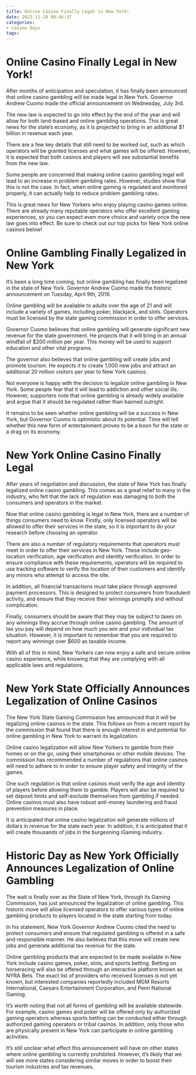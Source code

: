 ```yaml
---
title: Online Casino Finally Legal in New York!
date: 2022-11-10 00:46:37
categories:
- Casino Days
tags:
---
```



#  Online Casino Finally Legal in New York!

After months of anticipation and speculation, it has finally been announced that online casino gambling will be made legal in New York. Governor Andrew Cuomo made the official announcement on Wednesday, July 3rd.

The new law is expected to go into effect by the end of the year and will allow for both land-based and online gambling operations. This is great news for the state’s economy, as it is projected to bring in an additional $1 billion in revenue each year.

There are a few key details that still need to be worked out, such as which operators will be granted licenses and what games will be offered. However, it is expected that both casinos and players will see substantial benefits from the new law.

Some people are concerned that making online casino gambling legal will lead to an increase in problem gambling rates. However, studies show that this is not the case. In fact, when online gaming is regulated and monitored properly, it can actually help to reduce problem gambling rates.

This is great news for New Yorkers who enjoy playing casino games online. There are already many reputable operators who offer excellent gaming experiences, so you can expect even more choice and variety once the new law goes into effect. Be sure to check out our top picks for New York online casinos below!

#  Online Gambling Finally Legalized in New York

It’s been a long time coming, but online gambling has finally been legalized in the state of New York. Governor Andrew Cuomo made the historic announcement on Tuesday, April 9th, 2019.

Online gambling will be available to adults over the age of 21 and will include a variety of games, including poker, blackjack, and slots. Operators must be licensed by the state gaming commission in order to offer services.

Governor Cuomo believes that online gambling will generate significant new revenue for the state government. He projects that it will bring in an annual windfall of $200 million per year. This money will be used to support education and other vital programs.

The governor also believes that online gambling will create jobs and promote tourism. He expects it to create 1,000 new jobs and attract an additional 20 million visitors per year to New York casinos.

Not everyone is happy with the decision to legalize online gambling in New York. Some people fear that it will lead to addiction and other social ills. However, supporters note that online gambling is already widely available and argue that it should be regulated rather than banned outright.

It remains to be seen whether online gambling will be a success in New York, but Governor Cuomo is optimistic about its potential. Time will tell whether this new form of entertainment proves to be a boon for the state or a drag on its economy.

#  New York Online Casino Finally Legal

After years of negotiation and discussion, the state of New York has finally legalized online casino gambling. This comes as a great relief to many in the industry, who felt that the lack of regulation was damaging to both the consumers and operators in the market.

Now that online casino gambling is legal in New York, there are a number of things consumers need to know. Firstly, only licensed operators will be allowed to offer their services in the state, so it is important to do your research before choosing an operator.

There are also a number of regulatory requirements that operators must meet in order to offer their services in New York. These include geo-location verification, age verification and identity verification. In order to ensure compliance with these requirements, operators will be required to use tracking software to verify the location of their customers and identify any minors who attempt to access the site.

In addition, all financial transactions must take place through approved payment processors. This is designed to protect consumers from fraudulent activity, and ensure that they receive their winnings promptly and without complication.

Finally, consumers should be aware that they may be subject to taxes on any winnings they accrue through online casino gambling. The amount of tax you pay will depend on how much you win and your individual tax situation. However, it is important to remember that you are required to report any winnings over $600 as taxable income.

With all of this in mind, New Yorkers can now enjoy a safe and secure online casino experience, while knowing that they are complying with all applicable laws and regulations.

#  New York State Officially Announces Legalization of Online Casinos

The New York State Gaming Commission has announced that it will be legalizing online casinos in the state. This follows on from a recent report by the commission that found that there is enough interest in and potential for online gambling in New York to warrant its legalization.

Online casino legalization will allow New Yorkers to gamble from their homes or on the go, using their smartphones or other mobile devices. The commission has recommended a number of regulations that online casinos will need to adhere to in order to ensure player safety and integrity of the games.

One such regulation is that online casinos must verify the age and identity of players before allowing them to gamble. Players will also be required to set deposit limits and self-exclude themselves from gambling if needed. Online casinos must also have robust anti-money laundering and fraud prevention measures in place.

It is anticipated that online casino legalization will generate millions of dollars in revenue for the state each year. In addition, it is anticipated that it will create thousands of jobs in the burgeoning iGaming industry.

#  Historic Day as New York Officially Announces Legalization of Online Gambling

The wait is finally over as the State of New York, through its Gaming Commission, has just announced the legalization of online gambling. This historic move will allow licensed operators to offer various types of online gambling products to players located in the state starting from today.

In his statement, New York Governor Andrew Cuomo cited the need to protect consumers and ensure that regulated gambling is offered in a safe and responsible manner. He also believes that this move will create new jobs and generate additional tax revenue for the state.

Online gambling products that are expected to be made available in New York include casino games, poker, slots, and sports betting. Betting on horseracing will also be offered through an interactive platform known as NYRA Bets. The exact list of providers who received licenses is not yet known, but interested companies reportedly included MGM Resorts International, Caesars Entertainment Corporation, and Penn National Gaming.

It’s worth noting that not all forms of gambling will be available statewide. For example, casino games and poker will be offered only by authorized gaming operators whereas sports betting can be conducted either through authorized gaming operators or tribal casinos. In addition, only those who are physically present in New York can participate in online gambling activities.

It’s still unclear what effect this announcement will have on other states where online gambling is currently prohibited. However, it’s likely that we will see more states considering similar moves in order to boost their tourism industries and tax revenues.